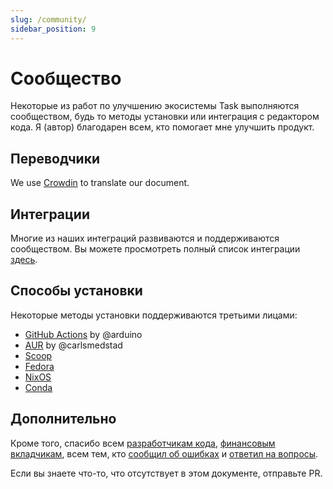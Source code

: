 ```yaml
---
slug: /community/
sidebar_position: 9
---
```


# Сообщество

Некоторые из работ по улучшению экосистемы Task выполняются сообществом, будь то методы установки или интеграция с редактором кода. Я (автор) благодарен всем, кто помогает мне улучшить продукт.

## Переводчики

We use [Crowdin](https://crowdin.com/project/taskfile) to translate our document.

## Интеграции

Многие из наших интеграций развиваются и поддерживаются сообществом. Вы можете просмотреть полный список интеграции [здесь](/integrations#community-integrations).

## Способы установки

Некоторые методы установки поддерживаются третьими лицами:

- [GitHub Actions](https://github.com/arduino/setup-task) by @arduino
- [AUR](https://aur.archlinux.org/packages/go-task-bin) by @carlsmedstad
- [Scoop](https://github.com/ScoopInstaller/Main/blob/master/bucket/task.json)
- [Fedora](https://packages.fedoraproject.org/pkgs/golang-github-task/go-task/)
- [NixOS](https://github.com/NixOS/nixpkgs/blob/master/pkgs/development/tools/go-task/default.nix)
- [Conda](https://github.com/conda-forge/go-task-feedstock/)

## Дополнительно

Кроме того, спасибо всем [разработчикам кода](https://github.com/go-task/task/graphs/contributors), [финансовым вкладчикам](https://opencollective.com/task), всем тем, кто [сообщил об ошибках](https://github.com/go-task/task/issues?q=is%3Aissue) и [ответил на вопросы](https://github.com/go-task/task/discussions).

Если вы знаете что-то, что отсутствует в этом документе, отправьте PR.
